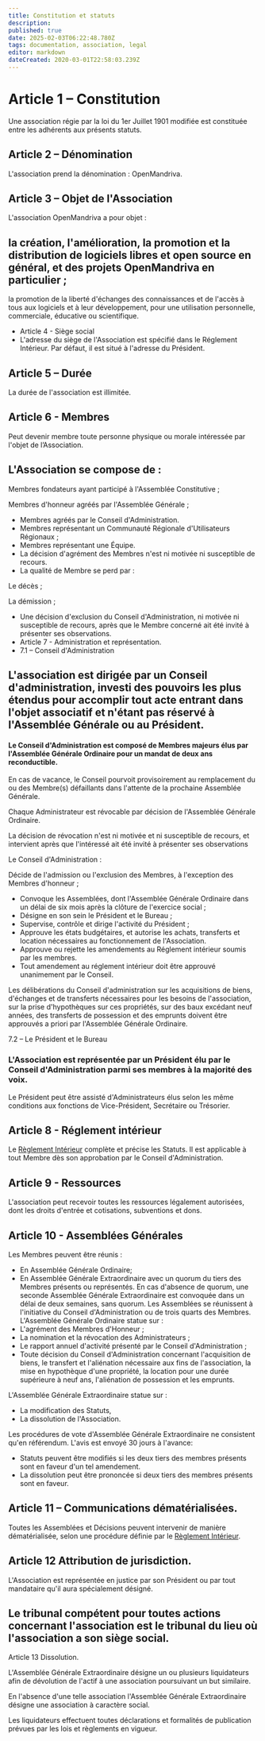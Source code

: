 ```yaml
---
title: Constitution et statuts
description: 
published: true
date: 2025-02-03T06:22:48.780Z
tags: documentation, association, legal
editor: markdown
dateCreated: 2020-03-01T22:58:03.239Z
---
```


# Article 1 – Constitution


Une association régie par la loi du 1er Juillet 1901 modifiée est constituée entre les adhérents aux présents statuts. 


## Article 2 – Dénomination
L'association prend la dénomination : OpenMandriva. 

## Article 3 – Objet de l'Association
L'association OpenMandriva a pour objet :

## la création, l'amélioration, la promotion et la distribution de logiciels libres et open source en général, et des projets OpenMandriva en particulier ;
la promotion de la liberté d'échanges des connaissances et de l'accès à tous aux logiciels et à leur développement, pour une utilisation personnelle, commerciale, éducative ou scientifique.
- Article 4 - Siège social
- L'adresse du siège de l'Association est spécifié dans le Réglement Intérieur.
Par défaut, il est situé à l'adresse du Président. 

## Article 5 – Durée
La durée de l'association est illimitée. 

## Article 6 - Membres
Peut devenir membre toute personne physique ou morale intéressée par l'objet de l’Association.

## L'Association se compose de :
Membres fondateurs ayant participé à l'Assemblée Constitutive ;

Membres d'honneur agréés par l'Assemblée Générale ;
- Membres agréés par le Conseil d'Administration.
- Membres représentant un Communauté Régionale d'Utilisateurs Régionaux ;
- Membres représentant une Équipe.
- La décision d'agrément des Membres n'est ni motivée ni susceptible de recours.
- La qualité de Membre se perd par :

Le décès ;

La démission ;
- Une décision d'exclusion du Conseil d'Administration, ni motivée ni susceptible de recours, après que le Membre concerné ait été invité à présenter ses observations. 
- Article 7 - Administration et représentation.
- 7.1 – Conseil d'Administration

## L'association est dirigée par un Conseil d'administration, investi des pouvoirs les plus étendus pour accomplir tout acte entrant dans l'objet associatif et n'étant pas réservé à l'Assemblée Générale ou au Président.
#### Le Conseil d'Administration est composé de Membres majeurs élus par l'Assemblée Générale Ordinaire pour un mandat de deux ans reconductible.
En cas de vacance, le Conseil pourvoit provisoirement au remplacement du ou des Membre(s) défaillants dans l'attente de la prochaine Assemblée Générale.

Chaque Administrateur est révocable par décision de l'Assemblée Générale Ordinaire.

La décision de révocation n'est ni motivée et ni susceptible de recours, et intervient après que l'intéressé ait été invité à présenter ses observations

Le Conseil d'Administration :

Décide de l'admission ou l'exclusion des Membres, à l'exception des Membres d'honneur ;
- Convoque les Assemblées, dont l'Assemblée Générale Ordinaire dans un délai de six mois après la clôture de l'exercice social ;
- Désigne en son sein le Président et le Bureau ;
- Supervise, contrôle et dirige l'activité du Président ;
- Approuve les états budgétaires, et autorise les achats, transferts et location nécessaires au fonctionnement de l'Association.
- Approuve ou rejette les amendements au Réglement intérieur soumis par les membres. 
- Tout amendement au réglement intérieur doit être approuvé unanimement par le Conseil.

Les délibérations du Conseil d'administration sur les acquisitions de biens, d'échanges et de transferts nécessaires pour les besoins de l'association, sur la prise d'hypothèques sur ces propriétés, sur des baux excédant neuf années, des transferts de possession et des emprunts doivent être approuvés a priori par l'Assemblée Générale Ordinaire.

7.2 – Le Président et le Bureau

### L'Association est représentée par un Président élu par le Conseil d'Administration parmi ses membres à la majorité des voix.
Le Président peut être assisté d'Administrateurs élus selon les même conditions aux fonctions de Vice-Président, Secrétaire ou Trésorier. 

## Article 8 - Réglement intérieur
Le [Règlement Intérieur](/team/association/bylaws) complète et précise les Statuts. Il est applicable à tout Membre dès son approbation par le Conseil d'Administration.

## Article 9 - Ressources
L'association peut recevoir toutes les ressources légalement autorisées, dont les droits d'entrée et cotisations, subventions et dons. 

## Article 10 - Assemblées Générales
Les Membres peuvent être réunis :

- En Assemblée Générale Ordinaire;
- En Assemblée Générale Extraordinaire avec un quorum du tiers des Membres présents ou représentés. En cas d'absence de quorum, une seconde Assemblée Générale Extraordinaire est convoquée dans un délai de deux semaines, sans quorum. 
Les Assemblées se réunissent à l'initiative du Conseil d'Administration ou de trois quarts des Membres.
L'Assemblée Générale Ordinaire statue sur :
- L'agrément des Membres d'Honneur ;
- La nomination et la révocation des Administrateurs ;
- Le rapport annuel d'activité présenté par le Conseil d'Administration ;
- Toute décision du Conseil d'Administration concernant l'acquisition de biens, le transfert et l'aliénation nécessaire aux fins de l'association, la mise en hypothèque d'une propriété, la location pour une durée supérieure à neuf ans, l'aliénation de possession et les emprunts.

L'Assemblée Générale Extraordinaire statue sur :
- La modification des Statuts,
- La dissolution de l'Association.

Les procédures de vote d'Assemblée Générale Extraordinaire ne consistent qu'en référendum. L'avis est envoyé 30 jours à l'avance:
- Statuts peuvent être modifiés si les deux tiers des membres présents sont en faveur d'un tel amendement.
- La dissolution peut être prononcée si deux tiers des membres présents sont en faveur. 

## Article 11 – Communications dématérialisées.
Toutes les Assemblées et Décisions peuvent intervenir de manière dématérialisée, selon une procédure définie par le [Règlement Intérieur](/team/association/bylaws). 

## Article 12 Attribution de jurisdiction.
L'Association est représentée en justice par son Président ou par tout mandataire qu'il aura spécialement désigné.

## Le tribunal compétent pour toutes actions concernant l'association est le tribunal du lieu où l'association a son siège social.
Article 13 Dissolution.

L'Assemblée Générale Extraordinaire désigne un ou plusieurs liquidateurs afin de dévolution de l'actif à une association poursuivant un but similaire.

En l'absence d'une telle association l'Assemblée Générale Extraordinaire désigne une association à caractère social.


Les liquidateurs effectuent toutes déclarations et formalités de publication prévues par les lois et règlements en vigueur.
